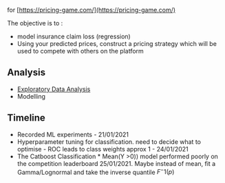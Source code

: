 

for [https://pricing-game.com/](https://pricing-game.com/)

The objective is to : 
+ model insurance claim loss (regression)
+ Using your predicted prices, construct a pricing strategy which will be used to compete with others on the platform

## Analysis

+ [Exploratory Data Analysis](EDA/Insurance_Pricing_Game_EDA.md)
+ Modelling

## Timeline

+ Recorded ML experiments - 21/01/2021
+ Hyperparameter tuning for classification. need to decide what to optimise - ROC leads to class weights approx 1 - 24/01/2021
+ The Catboost Classification * Mean(Y >0)) model performed poorly on the competition leaderboard 25/01/2021. Maybe instead of mean, fit a Gamma/Lognormal and take the inverse quantile $F^-1(p)$
